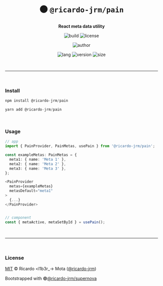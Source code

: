 <div align="center">

# ⚫ `@ricardo-jrm/pain`

<b>React meta data utility</b>

![build](https://img.shields.io/github/workflow/status/ricardo-jrm/pain/Continuous%20Integration?style=for-the-badge)
![license](https://img.shields.io/github/license/ricardo-jrm/pain?style=for-the-badge)

![author](<https://img.shields.io/badge/Author-Ricardo%20%3Cl1b3r__--%3E%20Mota%20(%40ricardo--jrm)-orange?style=for-the-badge>)

![lang](https://img.shields.io/github/languages/top/ricardo-jrm/pain?style=for-the-badge)
![version](https://img.shields.io/npm/v/@ricardo-jrm/pain?style=for-the-badge)
![size](https://img.shields.io/bundlephobia/min/@ricardo-jrm/pain?style=for-the-badge)

</div>

<br />

---

<br />

### <b>Install</b>

```ts
npm install @ricardo-jrm/pain

yarn add @ricardo-jrm/pain
```

<br />

### <b>Usage</b>

```ts
// app
import { PainProvider, PainMetas, usePain } from '@ricardo-jrm/pain';

const exampleMetas: PainMetas = {
  meta1: { name: 'Meta 1' },
  meta2: { name: 'Meta 2' },
  meta3: { name: 'Meta 3' },
};

<PainProvider
  metas={exampleMetas}
  metasDefault="meta1"
>
  {...}
</PainProvider>


// component
const { metaActive, metaSetById } = usePain();
```

<br />

---

<br />

### <b>License</b>

[MIT](https://github.com/ricardo-jrm/pain/blob/main/LICENSE) © Ricardo <l1b3r\_-> Mota ([@ricardo-jrm](https://github.com/ricardo-jrm))

Bootstrapped with 🟣[@ricardo-jrm/supernova](https://github.com/ricardo-jrm/supernova)

<br />
